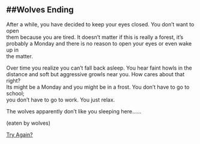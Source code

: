 ##Wolves Ending
---
After a while, you have decided to keep your eyes closed. You don’t want to open  
them because you are tired. It doesn’t matter if this is really a forest, it’s   
probably a Monday and there is no reason to open your eyes or even wake up in   
the matter. 

Over time you realize you can’t fall back asleep. You hear faint howls in the   
distance and soft but aggressive growls near you. How cares about that right?   
Its might be a Monday and you might be in a frost. You don’t have to go to school;   
you don’t have to go to work. You just relax.

The wolves apparently don’t like you sleeping here……

(eaten by wolves)


[Try Again?](start.md)